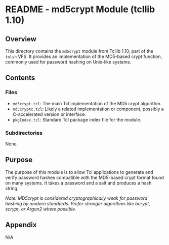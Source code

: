 # README - md5crypt Module (tcllib 1.10)

## Overview

This directory contains the `md5crypt` module from Tcllib 1.10, part of the `tolsh` VFS. It provides an implementation of the MD5-based crypt function, commonly used for password hashing on Unix-like systems.

## Contents

### Files

- `md5crypt.tcl`: The main Tcl implementation of the MD5 crypt algorithm.
- `md5cryptc.tcl`: Likely a related implementation or component, possibly a C-accelerated version or interface.
- `pkgIndex.tcl`: Standard Tcl package index file for the module.

### Subdirectories

None.

## Purpose

The purpose of this module is to allow Tcl applications to generate and verify password hashes compatible with the MD5-based crypt format found on many systems. It takes a password and a salt and produces a hash string.

*Note: MD5crypt is considered cryptographically weak for password hashing by modern standards. Prefer stronger algorithms like bcrypt, scrypt, or Argon2 where possible.*

## Appendix

N/A 